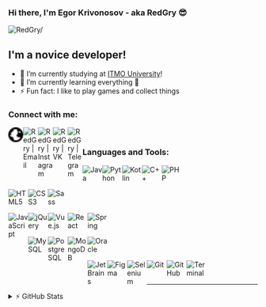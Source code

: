 ### Hi there, I'm Egor Krivonosov - aka RedGry 😎
<p align="left"> 
  <img src=https://komarev.com/ghpvc/?username=RedGry&color=C70039&label=PROFILE+VIEWS alt=RedGry/> 
  
  <!--
  FIX THIS :)
  <img src=https://badges.pufler.dev/years/redgry alt=RedGry/> 
  -->
</p>



## I'm a novice developer!

- 🔭 I’m currently studying at [ITMO University][itmo]!
- 🌱 I’m currently learning everything 🤣
- ⚡ Fun fact: I like to play games and collect things

### Connect with me:

[<img align="left" alt="RedGry | WebSite"   width="30px" src="https://raw.githubusercontent.com/iconic/open-iconic/master/svg/globe.svg" />][website]
[<img align="left" alt="RedGry | Email"     width="30px" src="https://cdn.jsdelivr.net/npm/simple-icons@6.9.0/icons/maildotru.svg" />][email]
[<img align="left" alt="RedGry | Instagram" width="30px" src="https://cdn.jsdelivr.net/npm/simple-icons@6.9.0/icons/instagram.svg" />][instagram]
[<img align="left" alt="RedGry | VK"        width="30px" src="https://cdn.jsdelivr.net/npm/simple-icons@6.9.0/icons/vk.svg" />][vk]
[<img align="left" alt="RedGry | Telegram"  width="30px" src="https://cdn.jsdelivr.net/npm/simple-icons@6.9.0/icons/telegram.svg" />][tg]

<br />

### Languages and Tools:

[<img align="left" alt="Java"    width="40px" src="https://cdn.jsdelivr.net/gh/devicons/devicon/icons/java/java-original-wordmark.svg" />][java]
[<img align="left" alt="Python"  width="40px" src="https://cdn.jsdelivr.net/gh/devicons/devicon/icons/python/python-original-wordmark.svg" />][python]
[<img align="left" alt="Kotlin"  width="40px" src="https://cdn.jsdelivr.net/gh/devicons/devicon/icons/kotlin/kotlin-original-wordmark.svg" />][kotlin]
[<img align="left" alt="C++"     width="40px" src="https://cdn.jsdelivr.net/gh/devicons/devicon/icons/cplusplus/cplusplus-original.svg" />][cplusplus]
[<img align="left" alt="PHP"     width="40px" src="https://cdn.jsdelivr.net/gh/devicons/devicon/icons/php/php-original.svg" />][php]

<br/><br/>

<img align="left" alt="HTML5"   width="40px" src="https://cdn.jsdelivr.net/gh/devicons/devicon/icons/html5/html5-original-wordmark.svg" />
<img align="left" alt="CSS3"    width="40px" src="https://cdn.jsdelivr.net/gh/devicons/devicon/icons/css3/css3-original-wordmark.svg" />
<img align="left" alt="Sass"    width="40px" src="https://cdn.jsdelivr.net/gh/devicons/devicon/icons/sass/sass-original.svg" />

<br /><br />

<img align="left" alt="JavaScript"  width="40px" src="https://cdn.jsdelivr.net/gh/devicons/devicon/icons/javascript/javascript-original.svg" />
<img align="left" alt="jQuery"      width="40px" src="https://cdn.jsdelivr.net/gh/devicons/devicon/icons/jquery/jquery-original-wordmark.svg" />
<img align="left" alt="Vue.js"      width="40px" src="https://cdn.jsdelivr.net/gh/devicons/devicon/icons/vuejs/vuejs-original-wordmark.svg" />
<img align="left" alt="React"       width="40px" src="https://cdn.jsdelivr.net/gh/devicons/devicon/icons/react/react-original-wordmark.svg" />
<img align="left" alt="Spring"      width="40px" src="https://cdn.jsdelivr.net/gh/devicons/devicon/icons/spring/spring-original.svg" />

<br /><br />

<img align="left" alt="MySQL"       width="40px" src="https://cdn.jsdelivr.net/gh/devicons/devicon/icons/mysql/mysql-original-wordmark.svg" />
<img align="left" alt="PostgreSQL"  width="40px" src="https://cdn.jsdelivr.net/gh/devicons/devicon/icons/postgresql/postgresql-original-wordmark.svg" />
<img align="left" alt="MongoDB"     width="40px" src="https://cdn.jsdelivr.net/gh/devicons/devicon/icons/mongodb/mongodb-original-wordmark.svg" />
<img align="left" alt="Oracle"      width="40px" src="https://cdn.jsdelivr.net/gh/devicons/devicon/icons/oracle/oracle-original.svg" />

<br /><br />

<img align="left" alt="JetBrains"   width="40px" src="https://cdn.jsdelivr.net/gh/devicons/devicon/icons/jetbrains/jetbrains-original.svg" />
<img align="left" alt="Figma"       width="40px" src="https://cdn.jsdelivr.net/gh/devicons/devicon/icons/figma/figma-original.svg" />
<img align="left" alt="Selenium"       width="40px" src="https://cdn.jsdelivr.net/gh/devicons/devicon/icons/selenium/selenium-original.svg" />
<img align="left" alt="Git"         width="40px" src="https://cdn.jsdelivr.net/gh/devicons/devicon/icons/git/git-original-wordmark.svg" />
<img align="left" alt="GitHub"      width="40px" src="https://cdn.jsdelivr.net/gh/devicons/devicon/icons/github/github-original-wordmark.svg" />
<img align="left" alt="Terminal"    width="40px" src="https://cdn.jsdelivr.net/gh/devicons/devicon/icons/bash/bash-original.svg" />

<br />
<br />

---

<details>
  <summary>⚡ GitHub Stats</summary>
  <img align="left" alt="RedGry's GitHub Stats" src="https://github-readme-stats.vercel.app/api?username=redgry&show_icons=true&theme=dracula" />
</details>

<!-- Links to my pages -->
[website]: https://vk.com/egoredgry
[email]: mailto:egor_redgry@vk.com
[instagram]: https://www.instagram.com/egor_redgry/
[vk]: https://vk.com/egor_redgry
[tg]: https://t.me/redgry
[itmo]: https://itmo.ru

<!-- Links to tools and languages -->
[java]: https://www.java.com/
[python]: https://www.python.org/
[kotlin]: https://kotlinlang.org/
[cplusplus]: https://cplusplus.com/
[php]: https://www.php.net/
